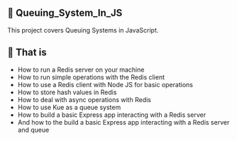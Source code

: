 ## :file_folder: Queuing_System_In_JS

This project covers Queuing Systems in JavaScript.

## :scroll: That is
- How to run a Redis server on your machine
- How to run simple operations with the Redis client
- How to use a Redis client with Node JS for basic operations
- How to store hash values in Redis
- How to deal with async operations with Redis
- How to use Kue as a queue system
- How to build a basic Express app interacting with a Redis server
- And how to the build a basic Express app interacting with a Redis server and queue
